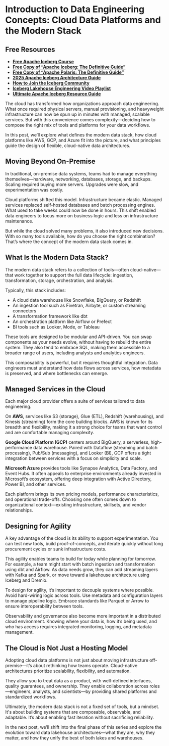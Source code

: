 # Introduction to Data Engineering Concepts: Cloud Data Platforms and the Modern Stack

## Free Resources  
- **[Free Apache Iceberg Course](https://hello.dremio.com/webcast-an-apache-iceberg-lakehouse-crash-course-reg.html?utm_source=ev_external_blog&utm_medium=influencer&utm_campaign=intro_to_de&utm_content=alexmerced&utm_term=external_blog)**  
- **[Free Copy of “Apache Iceberg: The Definitive Guide”](https://hello.dremio.com/wp-apache-iceberg-the-definitive-guide-reg.html?utm_source=ev_external_blog&utm_medium=influencer&utm_campaign=intro_to_de&utm_content=alexmerced&utm_term=external_blog)**  
- **[Free Copy of “Apache Polaris: The Definitive Guide”](https://hello.dremio.com/wp-apache-polaris-guide-reg.html?utm_source=ev_external_blog&utm_medium=influencer&utm_campaign=intro_to_de&utm_content=alexmerced&utm_term=external_blog)**  
- **[2025 Apache Iceberg Architecture Guide](https://medium.com/data-engineering-with-dremio/2025-guide-to-architecting-an-iceberg-lakehouse-9b19ed42c9de)**  
- **[How to Join the Iceberg Community](https://medium.alexmerced.blog/guide-to-finding-apache-iceberg-events-near-you-and-being-part-of-the-greater-iceberg-community-0c38ae785ddb)**  
- **[Iceberg Lakehouse Engineering Video Playlist](https://youtube.com/playlist?list=PLsLAVBjQJO0p0Yq1fLkoHvt2lEJj5pcYe&si=WTSnqjXZv6Glkc3y)**  
- **[Ultimate Apache Iceberg Resource Guide](https://medium.com/data-engineering-with-dremio/ultimate-directory-of-apache-iceberg-resources-e3e02efac62e)** 

The cloud has transformed how organizations approach data engineering. What once required physical servers, manual provisioning, and heavyweight infrastructure can now be spun up in minutes with managed, scalable services. But with this convenience comes complexity—deciding how to compose the right mix of tools and platforms for your data workflows.

In this post, we’ll explore what defines the modern data stack, how cloud platforms like AWS, GCP, and Azure fit into the picture, and what principles guide the design of flexible, cloud-native data architectures.

## Moving Beyond On-Premise

In traditional, on-premise data systems, teams had to manage everything themselves—hardware, networking, databases, storage, and backups. Scaling required buying more servers. Upgrades were slow, and experimentation was costly.

Cloud platforms shifted this model. Infrastructure became elastic. Managed services replaced self-hosted databases and batch processing engines. What used to take weeks could now be done in hours. This shift enabled data engineers to focus more on business logic and less on infrastructure maintenance.

But while the cloud solved many problems, it also introduced new decisions. With so many tools available, how do you choose the right combination? That’s where the concept of the modern data stack comes in.

## What Is the Modern Data Stack?

The modern data stack refers to a collection of tools—often cloud-native—that work together to support the full data lifecycle: ingestion, transformation, storage, orchestration, and analysis.

Typically, this stack includes:

- A cloud data warehouse like Snowflake, BigQuery, or Redshift
- An ingestion tool such as Fivetran, Airbyte, or custom streaming connectors
- A transformation framework like dbt
- An orchestration platform like Airflow or Prefect
- BI tools such as Looker, Mode, or Tableau

These tools are designed to be modular and API-driven. You can swap components as your needs evolve, without having to rebuild the entire system. They also tend to embrace SQL, making them accessible to a broader range of users, including analysts and analytics engineers.

This composability is powerful, but it requires thoughtful integration. Data engineers must understand how data flows across services, how metadata is preserved, and where bottlenecks can emerge.

## Managed Services in the Cloud

Each major cloud provider offers a suite of services tailored to data engineering.

On **AWS**, services like S3 (storage), Glue (ETL), Redshift (warehousing), and Kinesis (streaming) form the core building blocks. AWS is known for its breadth and flexibility, making it a strong choice for teams that want control and are comfortable managing complexity.

**Google Cloud Platform (GCP)** centers around BigQuery, a serverless, high-performance data warehouse. Paired with Dataflow (streaming and batch processing), Pub/Sub (messaging), and Looker (BI), GCP offers a tight integration between services with a focus on simplicity and scale.

**Microsoft Azure** provides tools like Synapse Analytics, Data Factory, and Event Hubs. It often appeals to enterprise environments already invested in Microsoft’s ecosystem, offering deep integration with Active Directory, Power BI, and other services.

Each platform brings its own pricing models, performance characteristics, and operational trade-offs. Choosing one often comes down to organizational context—existing infrastructure, skillsets, and vendor relationships.

## Designing for Agility

A key advantage of the cloud is its ability to support experimentation. You can test new tools, build proof-of-concepts, and iterate quickly without long procurement cycles or sunk infrastructure costs.

This agility enables teams to build for today while planning for tomorrow. For example, a team might start with batch ingestion and transformation using dbt and Airflow. As data needs grow, they can add streaming layers with Kafka and Spark, or move toward a lakehouse architecture using Iceberg and Dremio.

To design for agility, it’s important to decouple systems where possible. Avoid hard-wiring logic across tools. Use metadata and configuration layers to manage pipeline logic. Embrace standards like Parquet or Arrow to ensure interoperability between tools.

Observability and governance also become more important in a distributed cloud environment. Knowing where your data is, how it’s being used, and who has access requires integrated monitoring, logging, and metadata management.

## The Cloud is Not Just a Hosting Model

Adopting cloud data platforms is not just about moving infrastructure off-premise—it’s about rethinking how teams operate. Cloud-native architectures prioritize scalability, flexibility, and automation.

They allow you to treat data as a product, with well-defined interfaces, quality guarantees, and ownership. They enable collaboration across roles—engineers, analysts, and scientists—by providing shared platforms and standardized workflows.

Ultimately, the modern data stack is not a fixed set of tools, but a mindset. It's about building systems that are composable, observable, and adaptable. It’s about enabling fast iteration without sacrificing reliability.

In the next post, we’ll shift into the final phase of this series and explore the evolution toward data lakehouse architectures—what they are, why they matter, and how they unify the best of both lakes and warehouses.

